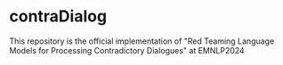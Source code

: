 # contraDialog
This repository is the official implementation of "Red Teaming Language Models for Processing Contradictory Dialogues" at EMNLP2024
